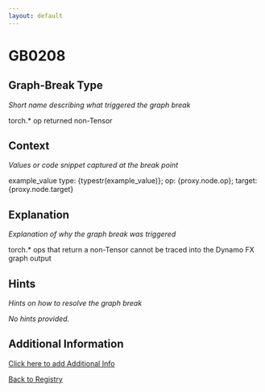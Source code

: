 ```yaml
---
layout: default
---
```

# GB0208

## Graph-Break Type
*Short name describing what triggered the graph break*

torch.* op returned non-Tensor

## Context
*Values or code snippet captured at the break point*

example_value type: {typestr(example_value)}; op: {proxy.node.op}; target: {proxy.node.target}

## Explanation
*Explanation of why the graph break was triggered*

torch.* ops that return a non-Tensor cannot be traced into the Dynamo FX graph output

## Hints
*Hints on how to resolve the graph break*

*No hints provided.*


## Additional Information

<!-- ADDITIONAL INFORMATION START - Add custom information below this line -->

<!-- ADDITIONAL INFORMATION END -->


[Click here to add Additional Info](https://github.com/pytorch-labs/compile-graph-break-site/edit/main/docs/gb/gb0208.md)

[Back to Registry](../index.html)
